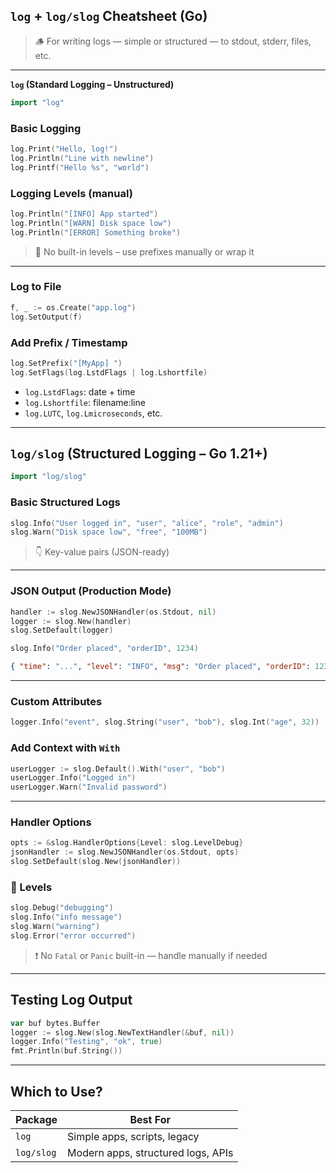 ## `log` + `log/slog` Cheatsheet (Go)

> 🪵 For writing logs — simple or structured — to stdout, stderr, files, etc.

---

**`log` (Standard Logging – Unstructured)**

```go
import "log"
```

### Basic Logging

```go
log.Print("Hello, log!")
log.Println("Line with newline")
log.Printf("Hello %s", "world")
```

### Logging Levels (manual)

```go
log.Println("[INFO] App started")
log.Println("[WARN] Disk space low")
log.Println("[ERROR] Something broke")
```

> 🔕 No built-in levels – use prefixes manually or wrap it

---

### Log to File

```go
f, _ := os.Create("app.log")
log.SetOutput(f)
```

### Add Prefix / Timestamp

```go
log.SetPrefix("[MyApp] ")
log.SetFlags(log.LstdFlags | log.Lshortfile)
```

- `log.LstdFlags`: date + time
- `log.Lshortfile`: filename:line
- `log.LUTC`, `log.Lmicroseconds`, etc.

---

## `log/slog` (Structured Logging – Go 1.21+)

```go
import "log/slog"
```

### Basic Structured Logs

```go
slog.Info("User logged in", "user", "alice", "role", "admin")
slog.Warn("Disk space low", "free", "100MB")
```

> 👇 Key-value pairs (JSON-ready)

---

### JSON Output (Production Mode)

```go
handler := slog.NewJSONHandler(os.Stdout, nil)
logger := slog.New(handler)
slog.SetDefault(logger)

slog.Info("Order placed", "orderID", 1234)
```

```json
{ "time": "...", "level": "INFO", "msg": "Order placed", "orderID": 1234 }
```

---

### Custom Attributes

```go
logger.Info("event", slog.String("user", "bob"), slog.Int("age", 32))
```

### Add Context with `With`

```go
userLogger := slog.Default().With("user", "bob")
userLogger.Info("Logged in")
userLogger.Warn("Invalid password")
```

---

### Handler Options

```go
opts := &slog.HandlerOptions{Level: slog.LevelDebug}
jsonHandler := slog.NewJSONHandler(os.Stdout, opts)
slog.SetDefault(slog.New(jsonHandler))
```

### 🛑 Levels

```go
slog.Debug("debugging")
slog.Info("info message")
slog.Warn("warning")
slog.Error("error occurred")
```

> ❗ No `Fatal` or `Panic` built-in — handle manually if needed

---

## Testing Log Output

```go
var buf bytes.Buffer
logger := slog.New(slog.NewTextHandler(&buf, nil))
logger.Info("Testing", "ok", true)
fmt.Println(buf.String())
```

---

## Which to Use?

| Package    | Best For                           |
| ---------- | ---------------------------------- |
| `log`      | Simple apps, scripts, legacy       |
| `log/slog` | Modern apps, structured logs, APIs |
